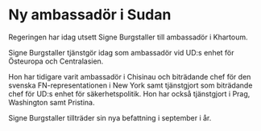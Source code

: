 # Ny ambassadör i Sudan

Regeringen har idag utsett Signe Burgstaller till ambassadör i Khartoum.

Signe Burgstaller tjänstgör idag som ambassadör vid UD:s enhet för Östeuropa och Centralasien.

Hon har tidigare varit ambassadör i Chisinau och biträdande chef för den svenska FN-representationen i New York samt tjänstgjort som biträdande chef för UD:s enhet för säkerhetspolitik. Hon har också tjänstgjort i Prag, Washington samt Pristina.

Signe Burgstaller tillträder sin nya befattning i september i år.
